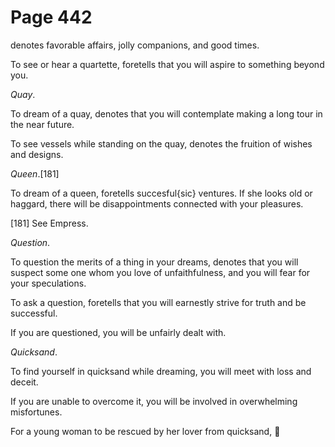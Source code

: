 # Page 442
denotes favorable affairs, jolly companions, and good times.


To see or hear a quartette, foretells that you will aspire
to something beyond you.


_Quay_.


To dream of a quay, denotes that you will contemplate making a long
tour in the near future.


To see vessels while standing on the quay, denotes the fruition
of wishes and designs.


_Queen_.[181]


To dream of a queen, foretells succesful{sic} ventures.
If she looks old or haggard, there will be disappointments
connected with your pleasures.



[181] See Empress.


_Question_.


To question the merits of a thing in your dreams, denotes that
you will suspect some one whom you love of unfaithfulness,
and you will fear for your speculations.


To ask a question, foretells that you will earnestly strive for truth
and be successful.


If you are questioned, you will be unfairly dealt with.


_Quicksand_.


To find yourself in quicksand while dreaming, you will meet
with loss and deceit.


If you are unable to overcome it, you will be involved
in overwhelming misfortunes.


For a young woman to be rescued by her lover from quicksand,
